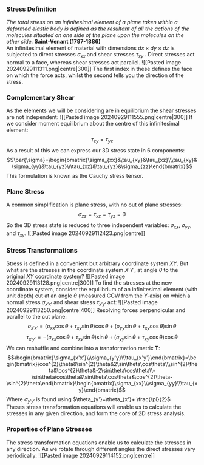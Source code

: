 ### Stress Definition
*The total stress on an infinitesimal element of a plane taken within a deformed elastic body is defined as the resultant of all the actions of the molecules situated on one side of the plane upon the molecules on the other side.*
**Saint-Venant (1797-1886)**
\
An infinitesimal element of material with dimensions $dx×dy ×dz$ is subjected to direct stresses $σ_{xx}$ and shear stresses $τ_{xy}$ . Direct stresses act normal to a face, whereas shear stresses act parallel.
![[Pasted image 20240929111311.png|centre|300]]
The first index in these defines the face on which the force acts, whilst the second tells you the direction of the stress.
### Complementary Shear
As the elements we will be considering are in equilibrium the shear stresses are not independent:
![[Pasted image 20240929111555.png|centre|300]]
If we consider moment equilibrium about the centre of this infinitesimal element:
$$\tau_{xy}=\tau_{yx}$$
As a result of this we can express our 3D stress state in 6 components:
$$\bar{\sigma}=\begin{bmatrix}\sigma_{xx}&\tau_{xy}&\tau_{xz}\\\tau_{xy}&\sigma_{yy}&\tau_{yz}\\\tau_{xz}&\tau_{yz}&\sigma_{zz}\end{bmatrix}$$
This formulation is known as the Cauchy stress tensor.
### Plane Stress
A common simplification is plane stress, with no out of plane stresses:
$$\sigma_{zz}=\tau_{xz}=\tau_{yz}=0$$
So the 3D stress state is reduced to three independent variables: $\sigma_{xx}$, $\sigma_{yy}$, and $\tau_{xy}$.
![[Pasted image 20240929112423.png|centre]]
### Stress Transformations
Stress is defined in a convenient but arbitrary coordinate system $XY$. But what are the stresses in the coordinate system $X'Y'$, at angle $\theta$ to the original $XY$ coordinate system?
![[Pasted image 20240929113128.png|centre|300]]
To find the stresses at the new coordinate system, consider the equilibrium of an infinitesimal element (with unit depth) cut at an angle $\theta$ (measured CCW from the Y-axis) on which a normal stress $\sigma_{x'x'}$ and shear stress $\tau_{x'y'}$ act:
![[Pasted image 20240929113250.png|centre|400]]
Resolving forces perpendicular and parallel to the cut plane:
$$\sigma_{x'x'}=(\sigma_{xx}\cos\theta+\tau_{xy}\sin\theta)\cos\theta+(\sigma_{yy}\sin\theta+\tau_{xy}\cos\theta)\sin\theta$$
$$\tau_{x'y'}=-(\sigma_{xx}\cos\theta+\tau_{xy}\sin\theta)\sin\theta+(\sigma_{yy}\sin\theta+\tau_{xy}\cos\theta)\cos\theta$$
We can reshuffle and combine into a transformation matrix $\textbf{T}$:
$$\begin{bmatrix}\sigma_{x'x'}\\\sigma_{y'y}\\\tau_{x'y'}\end{bmatrix}=\begin{bmatrix}\cos^{2}\theta&\sin^{2}\theta&2\sin\theta\cos\theta\\\sin^{2}\theta&\cos^{2}\theta&-2\sin\theta\cos\theta\\-\sin\theta\cos\theta&\sin\theta\cos\theta&\cos^{2}\theta-\sin^{2}\theta\end{bmatrix}\begin{bmatrix}\sigma_{xx}\\\sigma_{yy}\\\tau_{xy}\end{bmatrix}$$
Where $\sigma_{y'y'}$ is found using $\theta_{y'}=\theta_{x'}+ \frac{\pi}{2}$ 
\
Theses stress transformation equations will enable us to calculate the stresses in any given direction, and form the core of 2D stress analysis.
### Properties of Plane Stresses
The stress transformation equations enable us to calculate the stresses in any direction. As we rotate through different angles the direct stresses vary periodically:
![[Pasted image 20240929114152.png|centre]]
